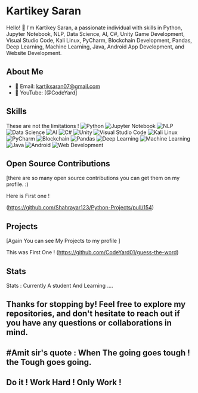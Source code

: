 # Kartikey Saran

Hello! 👋 I'm Kartikey Saran, a passionate individual with skills in Python, Jupyter Notebook, NLP, Data Science, AI, C#, Unity Game Development, Visual Studio Code, Kali Linux, PyCharm, Blockchain Development, Pandas, Deep Learning, Machine Learning, Java, Android App Development, and Website Development.

## About Me

- 📧 Email: kartiksaran07@gmail.com
- 🎥 YouTube: [@CodeYard]

## Skills
These are not the limitations !
![Python](https://img.shields.io/badge/Python-3776AB?style=flat&logo=python&logoColor=white)
![Jupyter Notebook](https://img.shields.io/badge/Jupyter%20Notebook-F37626?style=flat&logo=jupyter&logoColor=white)
![NLP](https://img.shields.io/badge/NLP-8A2BE2?style=flat)
![Data Science](https://img.shields.io/badge/Data%20Science-008000?style=flat)
![AI](https://img.shields.io/badge/AI-FFD700?style=flat)
![C#](https://img.shields.io/badge/C%23-239120?style=flat&logo=c-sharp&logoColor=white)
![Unity](https://img.shields.io/badge/Unity-000000?style=flat&logo=unity&logoColor=white)
![Visual Studio Code](https://img.shields.io/badge/VS%20Code-007ACC?style=flat&logo=visual-studio-code&logoColor=white)
![Kali Linux](https://img.shields.io/badge/Kali%20Linux-557C94?style=flat&logo=kali-linux&logoColor=white)
![PyCharm](https://img.shields.io/badge/PyCharm-000000?style=flat&logo=pycharm&logoColor=white)
![Blockchain](https://img.shields.io/badge/Blockchain-121D33?style=flat)
![Pandas](https://img.shields.io/badge/Pandas-150458?style=flat&logo=pandas&logoColor=white)
![Deep Learning](https://img.shields.io/badge/Deep%20Learning-FFD700?style=flat)
![Machine Learning](https://img.shields.io/badge/Machine%20Learning-6DB33F?style=flat)
![Java](https://img.shields.io/badge/Java-007396?style=flat&logo=java&logoColor=white)
![Android](https://img.shields.io/badge/Android-3DDC84?style=flat&logo=android&logoColor=white)
![Web Development](https://img.shields.io/badge/Web%20Development-563D7C?style=flat)

## Open Source Contributions

[there are so many open source contributions you can get them on my profile. :)

Here is First one !

(https://github.com/Shahrayar123/Python-Projects/pull/154)

## Projects
[Again You can see My Projects to my profile ]

This was First One !
(https://github.com/CodeYard01/guess-the-word)

## Stats
Stats : Currently A student And Learning ....

Thanks for stopping by! Feel free to explore my repositories, and don't hesitate to reach out if you have any questions or collaborations in mind.
--------------------------------------------------------------------------------------------------------------------------------------------------
#Amit sir's quote : 
When The going goes tough !
the Tough goes going.
-------------------------------------
Do it ! Work Hard ! Only Work !
-------------------------------------
<!---
CodeYard01/CodeYard01 is a ✨ special ✨ repository because its `README.md` (this file) appears on your GitHub profile.
You can click the Preview link to take a look at your changes.
--->
